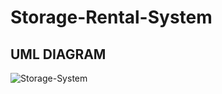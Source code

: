 # Storage-Rental-System
## UML DIAGRAM
![Storage-System](https://user-images.githubusercontent.com/101458558/230711770-455479a5-b25e-44ad-9dd7-14835e4e8823.jpg)
